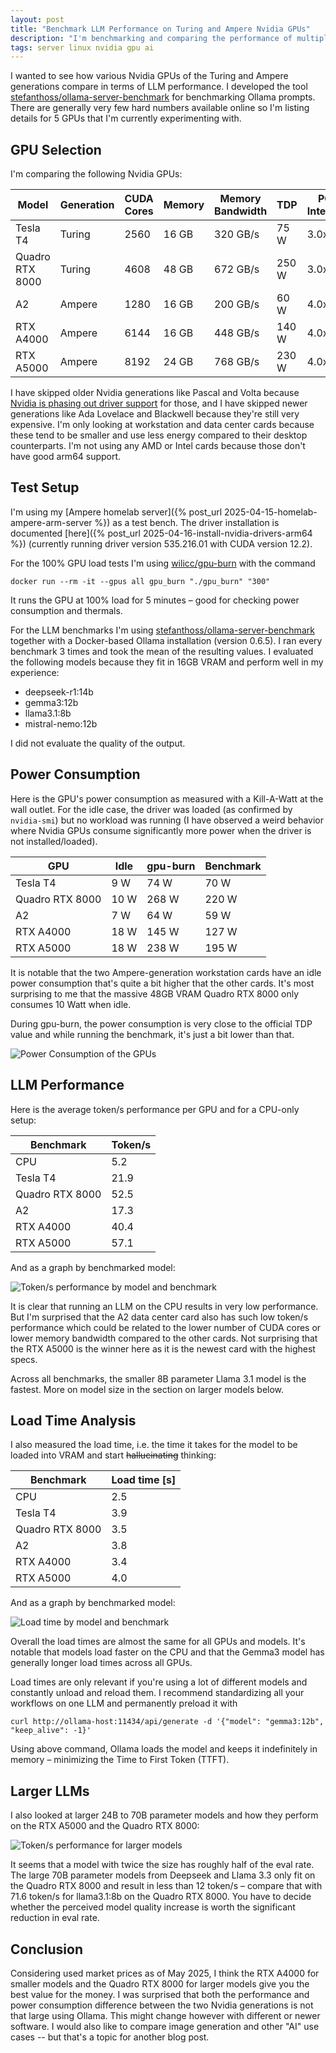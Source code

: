 ```yaml
---
layout: post
title: "Benchmark LLM Performance on Turing and Ampere Nvidia GPUs"
description: "I'm benchmarking and comparing the performance of multiple Nvidia GPUs using Ollama."
tags: server linux nvidia gpu ai
---
```


I wanted to see how various Nvidia GPUs of the Turing and Ampere generations compare in terms of LLM performance. I
developed the tool [stefanthoss/ollama-server-benchmark](https://github.com/stefanthoss/ollama-server-benchmark) for
benchmarking Ollama prompts. There are generally very few hard numbers available online so I'm listing details for 5
GPUs that I'm currently experimenting with.

## GPU Selection

I'm comparing the following Nvidia GPUs:

| Model | Generation | CUDA Cores | Memory | Memory Bandwidth | TDP | PCIe Interface |
|---|---|---|---|---|---|---|
| Tesla T4 | Turing | 2560 | 16 GB | 320 GB/s | 75 W | 3.0x16 |
| Quadro RTX 8000 | Turing | 4608 | 48 GB | 672 GB/s | 250 W | 3.0x16 |
| A2 | Ampere | 1280 | 16 GB | 200 GB/s | 60 W | 4.0x8 |
| RTX A4000 | Ampere | 6144 | 16 GB | 448 GB/s | 140 W | 4.0x16 |
| RTX A5000 | Ampere | 8192 | 24 GB | 768 GB/s | 230 W | 4.0x16 |

I have skipped older Nvidia generations like Pascal and Volta because [Nvidia is phasing out driver support](https://www.tomshardware.com/pc-components/gpu-drivers/nvidia-starts-phasing-out-maxwell-pascal-and-volta-gpus-geforce-driver-support-status-unclear)
for those, and I have skipped newer generations like Ada Lovelace and Blackwell because they're still very expensive.
I'm only looking at workstation and data center cards because these tend to be smaller and use less energy compared to
their desktop counterparts. I'm not using any AMD or Intel cards because those don't have good arm64 support.

## Test Setup

I'm using my [Ampere homelab server]({% post_url 2025-04-15-homelab-ampere-arm-server %}) as a test bench. The driver
installation is documented [here]({% post_url 2025-04-16-install-nvidia-drivers-arm64 %}) (currently running driver
version 535.216.01 with CUDA version 12.2).

For the 100% GPU load tests I'm using [wilicc/gpu-burn](https://github.com/wilicc/gpu-burn) with the command

```shell
docker run --rm -it --gpus all gpu_burn "./gpu_burn" "300"
```

It runs the GPU at 100% load for 5 minutes – good for checking power consumption and thermals.

For the LLM benchmarks I'm using [stefanthoss/ollama-server-benchmark](https://github.com/stefanthoss/ollama-server-benchmark)
together with a Docker-based Ollama installation (version 0.6.5). I ran every benchmark 3 times and took the mean of the
resulting values. I evaluated the following models because they fit in 16GB VRAM and perform well in my experience:

- deepseek-r1:14b
- gemma3:12b
- llama3.1:8b
- mistral-nemo:12b

I did not evaluate the quality of the output.

## Power Consumption

Here is the GPU's power consumption as measured with a Kill-A-Watt at the wall outlet. For the idle case, the
driver was loaded (as confirmed by `nvidia-smi`) but no workload was running (I have observed a weird behavior where
Nvidia GPUs consume significantly more power when the driver is not installed/loaded).

| GPU             | Idle | gpu-burn | Benchmark |
|-----------------|------|----------|-----------|
| Tesla T4        |  9 W |  74 W    |  70 W     |
| Quadro RTX 8000 | 10 W | 268 W    | 220 W     |
| A2              |  7 W |  64 W    |  59 W     |
| RTX A4000       | 18 W | 145 W    | 127 W     |
| RTX A5000       | 18 W | 238 W    | 195 W     |

It is notable that the two Ampere-generation workstation cards have an idle power consumption that's quite a bit higher
that the other cards. It's most surprising to me that the massive 48GB VRAM Quadro RTX 8000 only consumes 10 Watt when idle.

During gpu-burn, the power consumption is very close to the official TDP value and while running the benchmark, it's
just a bit lower than that.

![Power Consumption of the GPUs](/assets/images/llm-benchmark-power.png)

## LLM Performance

Here is the average token/s performance per GPU and for a CPU-only setup:

| Benchmark | Token/s |
|---|---|
| CPU | 5.2 |
| Tesla T4 | 21.9 |
| Quadro RTX 8000 | 52.5 |
| A2 | 17.3 |
| RTX A4000 | 40.4 |
| RTX A5000 | 57.1 |

And as a graph by benchmarked model:

![Token/s performance by model and benchmark](/assets/images/llm-benchmark-token-per-s.png)

It is clear that running an LLM on the CPU results in very low performance. But I'm surprised that the A2 data center
card also has such low token/s performance which could be related to the lower number of CUDA cores or lower memory
bandwidth compared to the other cards. Not surprising that the RTX A5000 is the winner here as it is the newest card
with the highest specs.

Across all benchmarks, the smaller 8B parameter Llama 3.1 model is the fastest. More on model size in the section on
larger models below.

## Load Time Analysis

I also measured the load time, i.e. the time it takes for the model to be loaded into VRAM and start ~~hallucinating~~
thinking:

| Benchmark | Load time [s] |
|---|---|
| CPU | 2.5 |
| Tesla T4 | 3.9 |
| Quadro RTX 8000 | 3.5 |
| A2 | 3.8 |
| RTX A4000 | 3.4 |
| RTX A5000 | 4.0 |

And as a graph by benchmarked model:

![Load time by model and benchmark](/assets/images/llm-benchmark-load-time.png)

Overall the load times are almost the same for all GPUs and models. It's notable that models load faster on the CPU and
that the Gemma3 model has generally longer load times across all GPUs.

Load times are only relevant if you're using a lot of different models and constantly unload and reload them. I recommend
standardizing all your workflows on one LLM and permanently preload it with

```shell
curl http://ollama-host:11434/api/generate -d '{"model": "gemma3:12b", "keep_alive": -1}'
```

Using above command, Ollama loads the model and keeps it indefinitely in memory – minimizing the Time to First Token
(TTFT).

## Larger LLMs

I also looked at larger 24B to 70B parameter models and how they perform on the RTX A5000 and the Quadro RTX 8000:

![Token/s performance for larger models](/assets/images/llm-benchmark-large-models.png)

It seems that a model with twice the size has roughly half of the eval rate. The large 70B parameter models from Deepseek
and Llama 3.3 only fit on the Quadro RTX 8000 and result in less than 12 token/s – compare that with 71.6 token/s for
llama3.1:8b on the Quadro RTX 8000. You have to decide whether the perceived model quality increase is worth the
significant reduction in eval rate.

## Conclusion

Considering used market prices as of May 2025, I think the RTX A4000 for smaller models and the Quadro RTX 8000 for
larger models give you the best value for the money. I was surprised that both the performance and power consumption
difference between the two Nvidia generations is not that large using Ollama. This might change however with different
or newer software. I would also like to compare image generation and other "AI" use cases -- but that's a topic for
another blog post.
